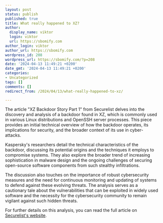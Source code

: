 ```yaml
---
layout: post
status: publish
published: true
title: What really happened to XZ?
author:
  display_name: viktor
  login: viktor
  url: https://sbomify.com
author_login: viktor
author_url: https://sbomify.com
wordpress_id: 208
wordpress_url: https://sbomify.com/?p=208
date: '2024-04-13 11:49:21 +0200'
date_gmt: '2024-04-13 11:49:21 +0200'
categories:
- Uncategorized
tags: []
comments: []
redirect_from: /2024/04/13/what-really-happened-to-xz/

---
```


The article "XZ Backdoor Story Part 1" from Securelist delves into the discovery and analysis of a backdoor found in XZ, which is commonly used in various Linux distributions and OpenSSH server processes. This piece provides an initial technical overview of how the backdoor operates, its implications for security, and the broader context of its use in cyber-attacks.

Kaspersky's researchers detail the technical characteristics of the backdoor, discussing its potential origins and the techniques it employs to compromise systems. They also explore the broader trend of increasing sophistication in malware design and the ongoing challenges of securing open-source software components from such stealthy infiltrations.

The discussion also touches on the importance of robust cybersecurity measures and the need for continuous monitoring and updating of systems to defend against these evolving threats. The analysis serves as a cautionary tale about the vulnerabilities that can be exploited in widely used software and the necessity for the cybersecurity community to remain vigilant against such hidden threats.

For further details on this analysis, you can read the full article on [Securelist's website](https://securelist.com/xz-backdoor-story-part-1/112354/).
